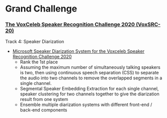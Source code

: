 # Grand Challenge  

 

### [The VoxCeleb Speaker Recognition Challenge 2020 (VoxSRC-20)](https://www.robots.ox.ac.uk/~vgg/data/voxceleb/competition2020.html) 

Track 4: Speaker Diarization

- [Microsoft Speaker Diarization System for the Voxceleb Speaker Recognition Challenge 2020](https://ieeexplore.ieee.org/document/9413832)
  - Rank the 1st place
  - Assuming the maximum number of simultaneously talking speakers is two, then using continuous speech separation (CSS) to separate the audio into two channels to remove the overlapped segments in a single channel.
  - Segmental Speaker Embedding Extraction for each single channel, speaker clustering for two channels together to give the diarization result from one system
  - Ensemble multiple diarization systems with different front-end / back-end components
